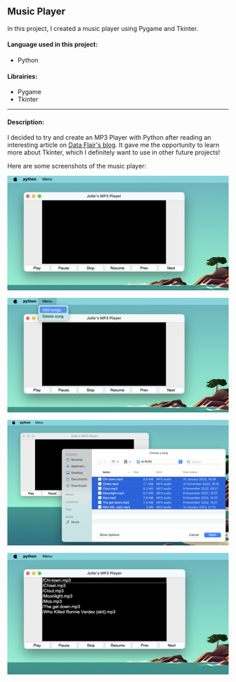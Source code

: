 ## Music Player

In this project, I created a music player using Pygame and Tkinter.

#### Language used in this project:
- Python

#### Librairies:
- Pygame
- Tkinter

---


#### Description:
I decided to try and create an MP3 Player with Python after reading an interesting article on [Data Flair's blog](https://data-flair.training/).
It gave me the opportunity to learn more about Tkinter, which I definitely want to use in other future projects!

Here are some screenshots of the music player:

![Player](Screenshots/screenshot1.png)

![Add songs](Screenshots/screenshot2.png)

![Select songs](Screenshots/screenshot3.png)

![Ready to play](Screenshots/screenshot4.png)
